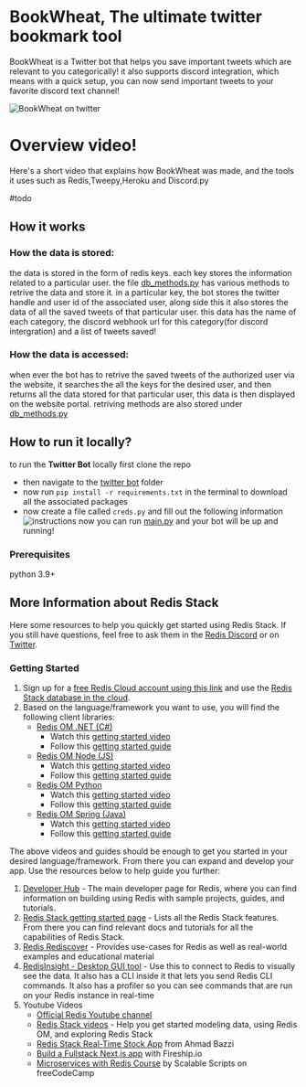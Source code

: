 # BookWheat, The ultimate twitter bookmark tool

BookWheat is a Twitter bot that helps you save important tweets which are relevant to you categorically! it also supports discord integration, which means with a quick setup, you can now send important tweets to your favorite discord text channel!

![BookWheat on twitter](https://media.discordapp.net/attachments/949536219786784779/1013473569143005215/unknown.png?width=474&height=422)

# Overview video!

Here's a short video that explains how BookWheat was made, and the tools it uses such as Redis,Tweepy,Heroku and Discord.py

#todo

## How it works

### How the data is stored:
the data is stored in the form of redis keys. each key stores the information related to a particular user. 
the file [db_methods.py](https://github.com/realhardik18/Book-Wheat/blob/main/twitter-bot/db_methods.py) has various methods to retrive the data and store it.
in a particular key, the bot stores the twitter handle and user id of the associated user, along side this it also stores the data of all the saved tweets of that particular user.
this data has the name of each category, the discord webhook url for this category(for discord intergration) and a list of tweets saved!

### How the data is accessed:
when ever the bot has to retrive the saved tweets of the authorized user via the website, it searches the all the keys for the desired user, and then returns all the data
stored for that particular user, this data is then displayed on the website portal. retriving methods are also stored under [db_methods.py](https://github.com/realhardik18/Book-Wheat/blob/main/flask_app/db_methods.py)


## How to run it locally?

to run the **Twitter Bot** locally first clone the repo 
* then navigate to the [twitter bot](https://github.com/realhardik18/Book-Wheat/tree/main/twitter-bot) folder
* now run `pip install -r requirements.txt` in the terminal to download all the associated packages
* now create a file called `creds.py` and fill out the following information
![instructions](https://media.discordapp.net/attachments/949536219786784779/1013479743510810764/instructions.png?width=1025&height=218)
now you can run [main.py](https://github.com/realhardik18/Book-Wheat/blob/main/twitter-bot/main.py) and your bot will be up and running!

### Prerequisites

python 3.9+

## More Information about Redis Stack

Here some resources to help you quickly get started using Redis Stack. If you still have questions, feel free to ask them in the [Redis Discord](https://discord.gg/redis) or on [Twitter](https://twitter.com/redisinc).

### Getting Started

1. Sign up for a [free Redis Cloud account using this link](https://redis.info/try-free-dev-to) and use the [Redis Stack database in the cloud](https://developer.redis.com/create/rediscloud).
1. Based on the language/framework you want to use, you will find the following client libraries:
    - [Redis OM .NET (C#)](https://github.com/redis/redis-om-dotnet)
        - Watch this [getting started video](https://www.youtube.com/watch?v=ZHPXKrJCYNA)
        - Follow this [getting started guide](https://redis.io/docs/stack/get-started/tutorials/stack-dotnet/)
    - [Redis OM Node (JS)](https://github.com/redis/redis-om-node)
        - Watch this [getting started video](https://www.youtube.com/watch?v=KUfufrwpBkM)
        - Follow this [getting started guide](https://redis.io/docs/stack/get-started/tutorials/stack-node/)
    - [Redis OM Python](https://github.com/redis/redis-om-python)
        - Watch this [getting started video](https://www.youtube.com/watch?v=PPT1FElAS84)
        - Follow this [getting started guide](https://redis.io/docs/stack/get-started/tutorials/stack-python/)
    - [Redis OM Spring (Java)](https://github.com/redis/redis-om-spring)
        - Watch this [getting started video](https://www.youtube.com/watch?v=YhQX8pHy3hk)
        - Follow this [getting started guide](https://redis.io/docs/stack/get-started/tutorials/stack-spring/)

The above videos and guides should be enough to get you started in your desired language/framework. From there you can expand and develop your app. Use the resources below to help guide you further:

1. [Developer Hub](https://redis.info/devhub) - The main developer page for Redis, where you can find information on building using Redis with sample projects, guides, and tutorials.
1. [Redis Stack getting started page](https://redis.io/docs/stack/) - Lists all the Redis Stack features. From there you can find relevant docs and tutorials for all the capabilities of Redis Stack.
1. [Redis Rediscover](https://redis.com/rediscover/) - Provides use-cases for Redis as well as real-world examples and educational material
1. [RedisInsight - Desktop GUI tool](https://redis.info/redisinsight) - Use this to connect to Redis to visually see the data. It also has a CLI inside it that lets you send Redis CLI commands. It also has a profiler so you can see commands that are run on your Redis instance in real-time
1. Youtube Videos
    - [Official Redis Youtube channel](https://redis.info/youtube)
    - [Redis Stack videos](https://www.youtube.com/watch?v=LaiQFZ5bXaM&list=PL83Wfqi-zYZFIQyTMUU6X7rPW2kVV-Ppb) - Help you get started modeling data, using Redis OM, and exploring Redis Stack
    - [Redis Stack Real-Time Stock App](https://www.youtube.com/watch?v=mUNFvyrsl8Q) from Ahmad Bazzi
    - [Build a Fullstack Next.js app](https://www.youtube.com/watch?v=DOIWQddRD5M) with Fireship.io
    - [Microservices with Redis Course](https://www.youtube.com/watch?v=Cy9fAvsXGZA) by Scalable Scripts on freeCodeCamp
